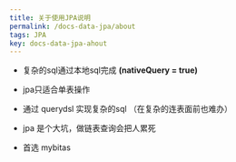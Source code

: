 ```yaml
---
title: 关于使用JPA说明
permalink: /docs-data-jpa/about
tags: JPA
key: docs-data-jpa-ahout
---
```


- 复杂的sql通过本地sql完成 **(nativeQuery = true)**
- jpa只适合单表操作
- 通过 querydsl 实现复杂的sql （在复杂的连表面前也难办）

- jpa 是个大坑，做链表查询会把人累死
- 首选 mybitas 
